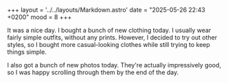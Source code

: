 +++
layout = '../../layouts/Markdown.astro'
date = "2025-05-26 22:43 +0200"
mood = 8
+++

It was a nice day. I bought a bunch of new clothing today. I usually wear fairly simple outfits, without any prints. However, I decided to try out other styles, so I bought more casual-looking clothes while still trying to keep things simple.

I also got a bunch of new photos today. They're actually impressively good, so I was happy scrolling through them by the end of the day.